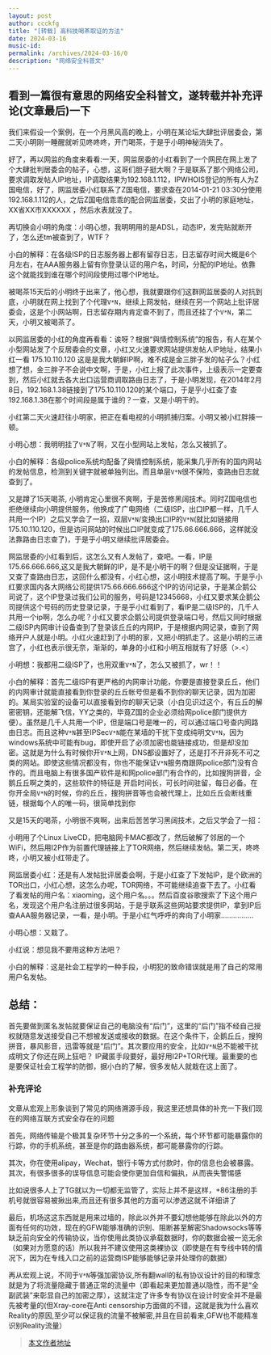 ```yaml
---
layout: post
author: ccckfg
title: "[转载] 高科技喝茶取证的方法"
date: 2024-03-16
music-id: 
permalink: /archives/2024-03-16/0
description: "网络安全科普文"
---
```


## 看到一篇很有意思的网络安全科普文，遂转载并补充评论(文章最后)一下


我们来假设一个案例，在一个月黑风高的晚上，小明在某论坛大肆批评居委会，第二天小明刚一睡醒就听见咚咚咚，开门喝茶，于是乎小明神秘消失了。

好了，再以网监的角度来看看:一天，网监居委的小红看到了一个网民在网上发了个大肆批判居委会的帖子，心想，这哥们胆子挺大啊？于是联系了那个网络公司，要求调取发帖人IP地址，IP调取结果为192.168.1.112，IPWHOIS登记的所有人为Z国电信，好了，网监居委小红联系了Z国电信，要求查在2014-01-21 03:30分使用192.168.1.112的人，之后Z国电信乖乖的配合网监居委，交出了小明的家庭地址，XX省XX市XXXXXX ，然后水表就没了。

再切换会小明的角度：小明心想，我明明用的是ADSL，动态IP，发完贴就断开了，怎么还tm被查到了，WTF？

小白的解释：在各级ISP的日志服务器上都有留存日志，日志留存时间大概是6个月左右，在AAA服务器上留有你登录认证的用户名，时间，分配的IP地址。依靠这个就能找到谁在哪个时间段使用过哪个IP地址。

被喝茶15天后的小明终于出来了，他心想，我就要跟你们这群网监居委的人对抗到底，小明就在网上找到了个代理`V*N`，继续上网发帖，继续在另一个网站上批评居委会，这是个小网站啊，日志留存期内肯定查不到了，而且还挂了个`V*N`，第二天，小明又被喝茶了。

以网监居委的小红的角度再看看：诶呀？根据“與情控制系统”的报告，有人在某个小型网站发了个反居委会的文章，小红又火速要求网站提供发帖人IP地址，结果小红一看 175.10.110.120 这是是我大朝鲜IP啊，难不成是金三胖子发的帖子么？小红想了想，金三胖子不会说中文啊，于是，小红上报了此次事件，上级表示一定要查到，然后小红就去各大出口运营商调取路由日志了，于是小明发现，在2014年2月8日，192.168.1.38链接到了175.10.110.120的某个端口，于是乎小红查了查192.168.1.38在那个时间段是属于谁的？一查，又是小明干的。

小红第二天火速赶往小明家，把正在看电视的小明抓捕归案。小明又被小红胖揍一顿。

小明心想：我明明挂了`V*N`了啊，又在小型网站上发帖，怎么又被抓了。

小白的解释：各级police系统均配备了與情控制系统，能采集几乎所有的国内网站的发帖信息，检测到关键字就被单独列出。而且单层`V*N`很不保险，查路由日志就查到了。

又是蹲了15天喝茶, 小明肯定心里很不爽啊，于是苦修黑阔技术。同时Z国电信也拒绝继续向小明提供服务，他换成了广电网络（二级ISP，出口IP都一样，几千人共用一个IP）之后又学会了一招，双层`V*N`/变换出口IP的`V*N`(就比如链接用175.10.110.120，但是访问网站的时候出口IP就变成了175.66.666.666，这样就没法靠路由日志查了)，于是乎小明又继续批评居委会。

网监居委的小红看到后，这怎么又有人发帖了，查吧。一看，IP是175.66.666.666,这又是我大朝鲜的IP，是不是小明干的啊？但是没证据啊，于是又查了查路由日志，这回什么都没有，小红心想，这小明技术提高了啊。于是乎小红要求国内各大网络公司提供175.66.666.666这个IP的访问记录，于是某企鹅公司说了，这个IP登录过我们公司的服务，号码是12345668，小红又要求某企鹅公司提供这个号码的历史登录记录，于是乎小红看到了，看IP是二级ISP的，几千人共用一个ip啊，怎么办呢？小红又要求企鹅公司提供登录端口号，然后又同时根据二级ISP内网审计设备查到了登录该丘丘的内网IP，于是根据内网记录，查到了网络开户人就是小明。小红火速赶到了小明的家，又把小明抓走了。这是小明的三进宫了，小红也表示很无奈，渐渐的，单身的小红和小明互相就有了好感（>.<）

小明想：我都用二级ISP了，也用双重`V*N`了，怎么又被抓了，wr！！

小白的解释：首先二级ISP有更严格的内网审计功能，你要是直接登录丘丘，他们的内网审计就能直接看到你登录的丘丘帐号但是看不到你的聊天记录，因为加密的。某局实验室的设备可以直接看到你的聊天记录（小白见识过这个，有丘丘的解密密钥，还能解飞信，YY之类的，毕竟Z国的企业必须给网police部门提供方便）。虽然是几千人共用一个IP，但是端口号是唯一的，可以通过端口号查内网路由日志。而且这种`V*N`甚至IPSec`V*N`能在某墙的干扰下变成纯明文`V*N`，因为windows系统中可能有bug，即使开启了必须加密也能链接成功，但是却没加密。这就是为什么有时候你开`V*N`上网，DNS都设置好了，还是打不开非死不可之类的网站。即使这些情况都没有，你也不能保证`V*N`服务商跟网police部门没有合作的。而且电脑上有很多国产软件是和网police部门有合作的，比如搜狗拼音，企鹅丘丘啊之类的，这些软件的特征是 开启时间长，可长时间驻留，每日必备。在你开全局`V*N`的时候，你的丘丘，搜狗拼音等也会被代理上，比如丘丘会断线重链，根据每个人的唯一码，很简单找到你

又是15天的喝茶，小明很不爽啊，出来后苦苦学习黑阔技术，之后又学会了一招：

小明用了个Linux LiveCD，把电脑网卡MAC都改了，然后破解了邻居的一个WiFi，然后用I2P作为前置代理链接上了TOR网络，然后继续发帖。第二天，咚咚咚，小明又被小红带走了。

网监居委小红：还是有人发帖批评居委会啊，于是小红查了下发帖IP，是个欧洲的TOR出口，小红心想，这怎么办呢，TOR网络，不可能继续追查下去了。小红看了看发帖的用户名：xiaoming，这个用户名。。。然后百度谷歌搜索了下这个用户名，发现这个用户名注册过很多网站，于是乎联系这些网站要求提供IP，拿到IP后查AAA服务器记录，一看，是小明。于是小红气呼呼的奔向了小明家................

小明心想：又栽了。

小红说：想见我不要用这种方法吧？

小白的解释：这是社会工程学的一种手段，小明犯的致命错误就是用了自己的常用用户名发帖。

## 总结：

首先要做到匿名发帖就要保证自己的电脑没有“后门”，这里的“后门”指不经自己授权就随意发送接受自己不想被发送或接收的数据。在这个条件下，企鹅丘丘，搜狗拼音，暴风影音，迅雷等就是“后门”。其次要应用的安全，比如`V*N`总不能被干扰成明文了你还在网上狂吧？ IP藏匿手段要好，最好用I2P+TOR代理。最重要的也是要保证社会工程学的防御，据小白的了解，很多发帖人就栽在这上面了。

### 补充评论
文章从宏观上形象谈到了常见的网络溯源手段，我这里还想具体的补充一下我们现在的网络互联方式安全存在的问题

首先，网络传输是个极其复杂环节十分之多的一个系统，每个环节都可能暴露你的行踪，你的手机系统，甚至是你的路由器系统，都可能暴露你的行踪。

其次，你在使用alipay，Wechat，银行卡等方式付款时，你的信息也会被暴露。其次，有很多很多的误导信息可能会使你更加自信和偏执，从而丧失警惕感

比如说很多人上了TG就以为一切都无监管了，实际上并不是这样，+86注册的手机号就很容易被揪出来,而且还有很多其他的方面可以渗透这就不详细讲了

最后，机场这这东西就是用来过墙的，除此以外并不要幻想他能够在除此以外的方面有任何的功效，现在的GFW能够准确的识别、阻断甚至解密Shadowsocks等等缺乏前向安全的传输协议，当你使用此类协议承载数据时，你的数据会被一览无余（如果对方愿意的话）所以我并不建议使用这类裸协议（即使是在有专线中转的情况下，因为在专线入口之前的运营商ISP能够能够记录并处理你的数据）

再从宏观上说，不同于`V*N`等强加密协议,所有翻wall的私有协议设计的目的和理念就是为了将流量隐藏于普通正常的流量中（即看起来更加普通以隐性，而不是“全副武装”来彰显自己的加密之厚），这就注定了许多专有协议在设计时安全并不是最先被考量的(但Xray-core在Anti censorship方面做的不错，这就是我为什么喜欢Reality的原因,至少可以保证我的流量不被解密,并且在目前看来,GFW也不能精准识别Reality流量）

> [本文作者地址](https://ccckfg.top/archives/889#lwptoc1)
